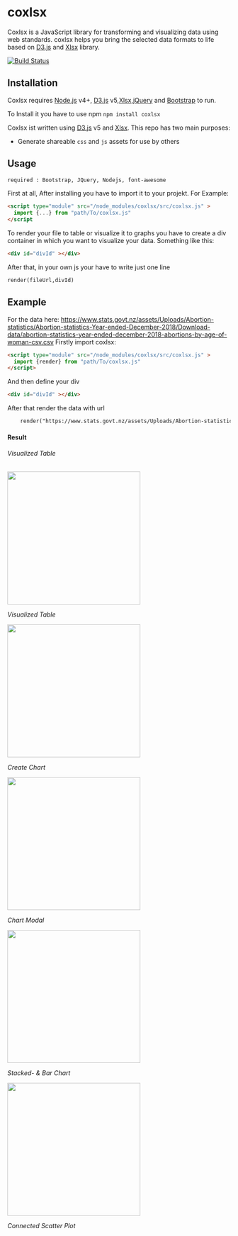 # coxlsx
Coxlsx is a JavaScript library for transforming and visualizing data using web standards. coxlsx helps you bring the selected data formats to life based on [D3.js](https://d3js.org/) and [Xlsx](https://sheetjs.com/) library. 

[![Build Status](https://travis-ci.org/joemccann/dillinger.svg?branch=master)](https://www.npmjs.com/)
## Installation

Coxlsx requires [Node.js](https://nodejs.org/) v4+, [D3.js](https://d3js.org/) v5,[Xlsx](https://sheetjs.com/),[jQuery](https://jquery.com/) and [Bootstrap](https://getbootstrap.com/)  to run.

To Install it you have to use npm
`npm install coxlsx`


Coxlsx ist written using [D3.js](https://d3js.org/) v5 and [Xlsx](https://sheetjs.com/).
This repo has two main purposes:
* Generate shareable `css` and `js` assets for use by others

## Usage
```html
required : Bootstrap, JQuery, Nodejs, font-awesome
```
First at all, After installing you have to import it to your projekt. For Example:
```html
<script type="module" src="/node_modules/coxlsx/src/coxlsx.js" >
  import {...} from "path/To/coxlsx.js"
</script
```
  
To render your file to table or visualize it to graphs you have to create a div container in which you want to visualize your data. Something like this:
```html
<div id="divId" ></div>
```
After that, in your own js your have to write just one line 
```html
render(fileUrl,divId)
```
## Example
For the data here:
https://www.stats.govt.nz/assets/Uploads/Abortion-statistics/Abortion-statistics-Year-ended-December-2018/Download-data/abortion-statistics-year-ended-december-2018-abortions-by-age-of-woman-csv.csv
Firstly import coxlsx:
```html
<script type="module" src="/node_modules/coxlsx/src/coxlsx.js" >
  import {render} from "path/To/coxlsx.js"
</script>
```
And then define your div
```html
<div id="divId" ></div>
```
After that render the data with url
```html
    render("https://www.stats.govt.nz/assets/Uploads/Abortion-statistics/Abortion-statistics-Year-ended-December-2018/Download-data/abortion-statistics-year-ended-december-2018-abortions-by-age-of-woman-csv.csv","divId")
```
#### Result
###### Visualized Table
<p>
  <img src="https://github.com/tahoangluan/FrontendLibrary/blob/master/table.png" width="300">
</p>
<p>
    <em>Visualized Table</em>
</p>
<p>
  <img src="https://github.com/tahoangluan/FrontendLibrary/blob/master/createChart.png" width="300">
</p>
<p>
    <em>Create Chart</em>
</p>
<p>
  <img src="https://github.com/tahoangluan/FrontendLibrary/blob/master/chartModal.png" width="300">
</p>
<p>
    <em>Chart Modal</em>
</p>
<p>
<img src="https://github.com/tahoangluan/FrontendLibrary/blob/master/barChart.png" width="300">
</p>
<p>
    <em>Stacked- & Bar Chart</em>
</p>
<p>
  <img src="https://github.com/tahoangluan/FrontendLibrary/blob/master/connectedScatterplot.png" width="300">
</p>
<p>
    <em>Connected Scatter Plot</em>
</p>
